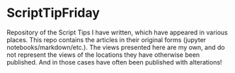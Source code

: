 # ScriptTipFriday

Repository of the Script Tips I have written, which have appeared in various places. This repo contains the articles in their original forms (jupyter notebooks/markdown/etc.). The views presented here are my own, and do not represent the views of the locations they have otherwise been published. And in those cases have often been published with alterations!

